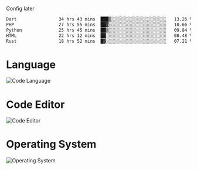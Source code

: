 <!-- ## Hi there 👋 -->
Config later

<!--
**rickrck/rickrck** is a ✨ _special_ ✨ repository because its `README.md` (this file) appears on your GitHub profile.

Here are some ideas to get you started:

- 🔭 I’m currently working on ...
- 🌱 I’m currently learning ...
- 👯 I’m looking to collaborate on ...
- 🤔 I’m looking for help with ...
- 💬 Ask me about ...
- 📫 How to reach me: ...
- 😄 Pronouns: ...
- ⚡ Fun fact: ...
-->

<!--START_SECTION:waka-->

```txt
Dart                34 hrs 43 mins  ███▒░░░░░░░░░░░░░░░░░░░░░   13.26 %
PHP                 27 hrs 55 mins  ██▓░░░░░░░░░░░░░░░░░░░░░░   10.66 %
Python              25 hrs 45 mins  ██▒░░░░░░░░░░░░░░░░░░░░░░   09.84 %
HTML                22 hrs 12 mins  ██░░░░░░░░░░░░░░░░░░░░░░░   08.48 %
Rust                18 hrs 52 mins  █▓░░░░░░░░░░░░░░░░░░░░░░░   07.21 %
```

<!--END_SECTION:waka-->

# Language
![Code Language](https://wakatime.com/share/@Rie/857855bd-8826-4360-bd0b-30668e651616.svg)

# Code Editor
![Code Editor](https://wakatime.com/share/@Rie/630d1d98-3d54-4afd-a23d-fa79134fc528.svg)

# Operating System
![Operating System](https://wakatime.com/share/@Rie/a7b1eb7d-159b-4b03-8226-3a05ad998782.svg)
